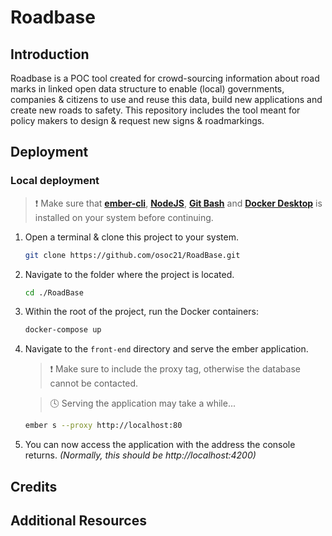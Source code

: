 # Roadbase

## Introduction
Roadbase is a POC tool created for crowd-sourcing information about road marks in linked open data structure to enable (local) governments, companies & citizens to use and reuse this data, build new applications and create new roads to safety. This repository includes the tool meant for policy makers to design & request new signs & roadmarkings.

## Deployment
### Local deployment
> ❗ Make sure that **[ember-cli](https://cli.emberjs.com/release/)**, **[NodeJS](https://nodejs.org/en/)**, **[Git Bash](https://git-scm.com/downloads)** and **[Docker Desktop](https://www.docker.com/products/docker-desktop)** is installed on your system before continuing.

1. Open a terminal & clone this project to your system.
    ```bash
    git clone https://github.com/osoc21/RoadBase.git
    ```
2. Navigate to the folder where the project is located.
    ```bash
    cd ./RoadBase
    ```
3. Within the root of the project, run the Docker containers:
    ```bash
    docker-compose up
    ```
4. Navigate to the `front-end` directory and serve the ember application.
    > ❗ Make sure to include the proxy tag, otherwise the database cannot be contacted.
    
    >  🕓 Serving the application may take a while...
    ```bash
    ember s --proxy http://localhost:80
    ```
5. You can now access the application with the address the console returns. *(Normally, this should be http://localhost:4200)*

## Credits

## Additional Resources
